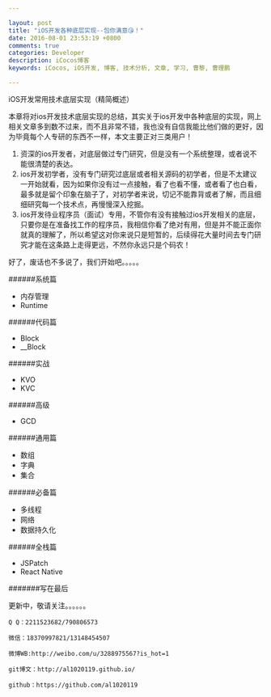 ```yaml
---

layout: post
title: "iOS开发各种底层实现--包你满意😘！"
date: 2016-08-01 23:53:19 +0800
comments: true
categories: Developer
description: iCocos博客
keywords: iCocos, iOS开发, 博客, 技术分析, 文章, 学习, 曹黎, 曹理鹏

--- 
```


iOS开发常用技术底层实现（精简概述）

本章将对ios开发技术底层实现的总结，其实关于ios开发中各种底层的实现，网上相关文章多到数不过来，而不且非常不错，我也没有自信我能比他们做的更好，因为毕竟每个人专研的东西不一样，本文主要正对三类用户！

1. 资深的ios开发者，对底层做过专门研究，但是没有一个系统整理，或者说不能很清楚的表达。
2. ios开发初学者，没有专门研究过底层或者相关源码的初学者，但是不太建议一开始就看，因为如果你没有过一点接触，看了也看不懂，或者看了也白看，最多就是留个印象在脑子了，对初学者来说，切记不能靠背或者了解，而且细细研究每一个技术点，再慢慢深入挖掘。
3. ios开发待业程序员（面试）专用，不管你有没有接触过ios开发相关的底层，只要你是在准备找工作的程序员，我相信你看了绝对有用，但是并不能正面你就真的理解了，所以希望这对你来说只是短暂的，后续得花大量时间去专门研究才能在这条路上走得更远，不然你永远只是个码农！

好了，废话也不多说了，我们开始吧。。。。。


######系统篇

+ 内存管理
+ Runtime

######代码篇

+ Block
+ __Block

<!--more-->


######实战

+ KVO
+ KVC

######高级

+ GCD

######通用篇

+ 数组
+ 字典
+ 集合

######必备篇

+ 多线程
+ 网络
+ 数据持久化

######全栈篇

+ JSPatch
+ React Native


#######写在最后



更新中，敬请关注。。。。。。


    Q Q：2211523682/790806573

    微信：18370997821/13148454507
    
    微博WB:http://weibo.com/u/3288975567?is_hot=1
    
	git博文：http://al1020119.github.io/
	
	github：https://github.com/al1020119


